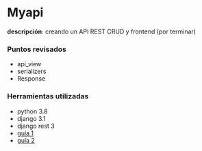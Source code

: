 # Myapi

**descripción**: creando un API REST CRUD y frontend (por terminar)

### Puntos revisados

- api_view
- serializers
- Response

### Herramientas utilizadas

- python 3.8
- django 3.1
- django rest 3
- [guía 1](https://www.youtube.com/watch?v=B38aDwUpcFc)
- [guía 2](https://youtu.be/hISSGMafzvU?list=PL-51WBLyFTg3k9JKxT7ExP8Xvt4GeG5zc&t=109)
